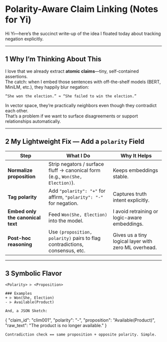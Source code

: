 # Polarity-Aware Claim Linking (Notes for Yi)

Hi Yi—here’s the succinct write-up of the idea I floated today about tracking negation explicitly.

---

## 1  Why I’m Thinking About This

I love that we already extract **atomic claims**—tiny, self-contained assertions.  
The catch: when I embed those sentences with off-the-shelf models (BERT, MiniLM, etc.), they happily blur negation:

`“She won the election.” ≈ “She failed to win the election.”`


In vector space, they’re practically neighbors even though they contradict each other.  
That’s a problem if we want to surface disagreements or support relationships automatically.

---

## 2  My Lightweight Fix — Add a `polarity` Field

| Step | What I Do | Why It Helps |
|------|-----------|--------------|
| **Normalize proposition** | Strip negators / surface fluff → canonical form (e.g., `Won(She, Election)`). | Keeps embeddings stable. |
| **Tag polarity** | Add `"polarity": "+"` for affirm, `"polarity": "-"` for negation. | Captures truth intent explicitly. |
| **Embed only the canonical text** | Feed `Won(She, Election)` into the model. | I avoid retraining or logic-aware embeddings. |
| **Post-hoc reasoning** | Use `(proposition, polarity)` pairs to flag contradictions, consensus, etc. | Gives us a tiny logical layer with zero ML overhead. |

---

## 3  Symbolic Flavor

```text
<Polarity> ⊢ <Proposition>

### Examples
+ ⊢ Won(She, Election)
- ⊢ Available(Product)

And, a JSON Sketch:
```
{
  "claim_id": "clim001",
  "polarity": "-",
  "proposition": "Available(Product)",
  "raw_text": "The product is no longer available."
}
```
Contradiction check == same proposition + opposite polarity. Simple.
